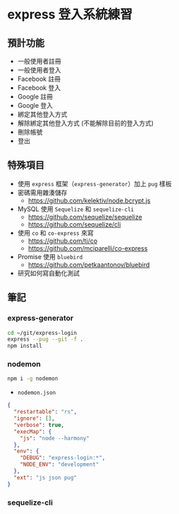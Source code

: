 # express 登入系統練習

## 預計功能

* 一般使用者註冊
* 一般使用者登入
* Facebook 註冊
* Facebook 登入
* Google 註冊
* Google 登入
* 綁定其他登入方式
* 解除綁定其他登入方式 (不能解除目前的登入方式)
* 刪除帳號
* 登出

## 特殊項目

* 使用 `express` 框架（`express-generator`）加上 `pug` 樣板
* 密碼需用雜湊儲存
  * <https://github.com/kelektiv/node.bcrypt.js>
* MySQL 使用 `Sequelize` 和 `sequelize-cli`
  * <https://github.com/sequelize/sequelize>
  * <https://github.com/sequelize/cli>
* 使用 `co` 和 `co-express` 來寫
  * <https://github.com/tj/co>
  * <https://github.com/mciparelli/co-express>
* Promise 使用 `bluebird`
  * <https://github.com/petkaantonov/bluebird>
* 研究如何寫自動化測試

## 筆記

### express-generator

```sh
cd ~/git/express-login
express --pug --git -f .
npm install
```

### nodemon

```sh
npm i -g nodemon
```

* `nodemon.json`

```json
{
  "restartable": "rs",
  "ignore": [],
  "verbose": true,
  "execMap": {
    "js": "node --harmony"
  },
  "env": {
    "DEBUG": "express-login:*",
    "NODE_ENV": "development"
  },
  "ext": "js json pug"
}
```

### sequelize-cli
